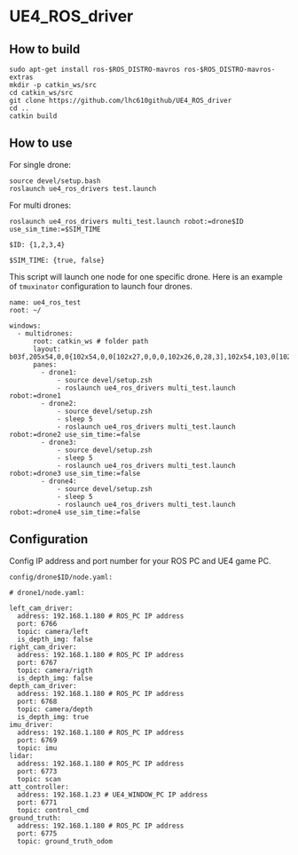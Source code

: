 # UE4_ROS_driver
## How to build
```
sudo apt-get install ros-$ROS_DISTRO-mavros ros-$ROS_DISTRO-mavros-extras
mkdir -p catkin_ws/src
cd catkin_ws/src
git clone https://github.com/lhc610github/UE4_ROS_driver
cd ..
catkin build
```

## How to use
For single drone:
```
source devel/setup.bash
roslaunch ue4_ros_drivers test.launch
```
For multi drones:
```
roslaunch ue4_ros_drivers multi_test.launch robot:=drone$ID use_sim_time:=$SIM_TIME
```

`$ID: {1,2,3,4}`

`$SIM_TIME: {true, false}`

This script will launch one node for one specific drone.
Here is an example of `tmuxinator` configuration to launch four drones.
```
name: ue4_ros_test
root: ~/

windows:
  - multidrones:
      root: catkin_ws # folder path
      layout: b03f,205x54,0,0{102x54,0,0[102x27,0,0,0,102x26,0,28,3],102x54,103,0[102x27,103,0,1,102x26,103,28,2]}
      panes:
        - drone1:
            - source devel/setup.zsh
            - roslaunch ue4_ros_drivers multi_test.launch robot:=drone1
        - drone2:
            - source devel/setup.zsh
            - sleep 5
            - roslaunch ue4_ros_drivers multi_test.launch robot:=drone2 use_sim_time:=false
        - drone3:
            - source devel/setup.zsh
            - sleep 5
            - roslaunch ue4_ros_drivers multi_test.launch robot:=drone3 use_sim_time:=false
        - drone4:
            - source devel/setup.zsh
            - sleep 5
            - roslaunch ue4_ros_drivers multi_test.launch robot:=drone4 use_sim_time:=false
```
## Configuration
Config IP address and port number for your ROS PC and UE4 game PC.

`config/drone$ID/node.yaml:`
```
# drone1/node.yaml:

left_cam_driver:
  address: 192.168.1.180 # ROS_PC IP address
  port: 6766
  topic: camera/left
  is_depth_img: false
right_cam_driver:
  address: 192.168.1.180 # ROS_PC IP address
  port: 6767
  topic: camera/rigth
  is_depth_img: false
depth_cam_driver:
  address: 192.168.1.180 # ROS_PC IP address
  port: 6768
  topic: camera/depth
  is_depth_img: true
imu_driver:
  address: 192.168.1.180 # ROS_PC IP address
  port: 6769
  topic: imu
lidar:
  address: 192.168.1.180 # ROS_PC IP address
  port: 6773
  topic: scan
att_controller:
  address: 192.168.1.23 # UE4_WINDOW_PC IP address
  port: 6771
  topic: control_cmd
ground_truth:
  address: 192.168.1.180 # ROS_PC IP address
  port: 6775
  topic: ground_truth_odom
```